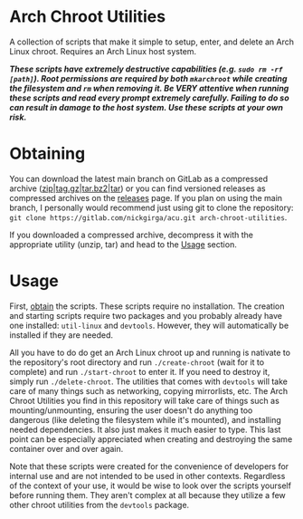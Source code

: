 # Arch Chroot Utilities
A collection of scripts that make it simple to setup, enter, and delete an Arch Linux chroot. Requires an Arch Linux host system.

***These scripts have extremely destructive capabilities (e.g. `sudo rm -rf [path]`). Root permissions are required by both `mkarchroot` while creating the filesystem and `rm` when removing it. Be VERY attentive when running these scripts and read every prompt extremely carefully. Failing to do so can result in damage to the host system. Use these scripts at your own risk.***

# Obtaining
You can download the latest main branch on GitLab as a compressed archive ([zip](https://gitlab.com/nickgirga/acu/-/archive/main/acu-main.zip)|[tag.gz](https://gitlab.com/nickgirga/acu/-/archive/main/acu-main.tar.gz)|[tar.bz2](https://gitlab.com/nickgirga/acu/-/archive/main/acu-main.tar.bz2)|[tar](https://gitlab.com/nickgirga/acu/-/archive/main/acu-main.tar)) or you can find versioned releases as compressed archives on the [releases](https://gitlab.com/nickgirga/acu/-/releases) page. If you plan on using the main branch, I personally would recommend just using git to clone the repository: `git clone https://gitlab.com/nickgirga/acu.git arch-chroot-utilities`.

If you downloaded a compressed archive, decompress it with the appropriate utility (unzip, tar) and head to the [Usage](#usage) section.

# Usage
First, [obtain](#obtaining) the scripts. These scripts require no installation. The creation and starting scripts require two packages and you probably already have one installed: `util-linux` and `devtools`. However, they will automatically be installed if they are needed.

All you have to do do get an Arch Linux chroot up and running is nativate to the repository's root directory and run `./create-chroot` (wait for it to complete) and run `./start-chroot` to enter it. If you need to destroy it, simply run `./delete-chroot`. The utilities that comes with `devtools` will take care of many things such as networking, copying mirrorlists, etc. The Arch Chroot Utilities you find in this repository will take care of things such as mounting/unmounting, ensuring the user doesn't do anything too dangerous (like deleting the filesystem while it's mounted), and installing needed dependencies. It also just makes it much easier to type. This last point can be especially appreciated when creating and destroying the same container over and over again.

Note that these scripts were created for the convenience of developers for internal use and are not intended to be used in other contexts. Regardless of the context of your use, it would be wise to look over the scripts yourself before running them. They aren't complex at all because they utilize a few other chroot utilities from the `devtools` package.
